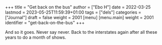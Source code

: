 +++
title = "Get back on the bus"
author = ["Ebo H"]
date = 2022-03-25
lastmod = 2023-05-25T11:59:39+01:00
tags = ["dels"]
categories = ["Journal"]
draft = false
weight = 2001
[menu]
  [menu.main]
    weight = 2001
    identifier = "get-back-on-the-bus"
+++

And so it goes. Never say never. Back to the interstates again after all these years to do a month of shows.